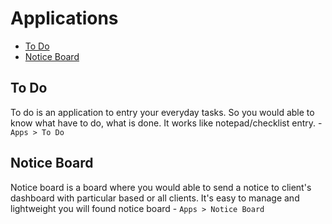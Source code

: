 # Applications

- [To Do](ToDo)
- [Notice Board](NoticeBoard)


## To Do

To do is an application to entry your everyday tasks. So you would able to know what have to do, what is done. It works like notepad/checklist entry. - `Apps > To Do`


## Notice Board

Notice board is a board where you would able to send a notice to client's dashboard with particular based or all clients. It's easy to manage and lightweight you will found notice board - `Apps > Notice Board`

